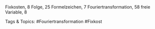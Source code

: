 Fixkosten, 8
Folge, 25
Formelzeichen, 7
Fouriertransformation, 58
freie Variable, 8

   Tags & Topics:
   #Fouriertransformation
   #Fixkost